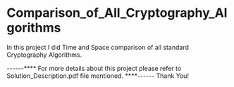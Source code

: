 # Comparison_of_All_Cryptography_Algorithms
In this project I did Time and Space comparison of all standard Cryptography Algorithms.

------**** For more details about this project please refer to Solution_Description.pdf file mentioned. ****------
Thank You!
